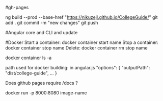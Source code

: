 #gh-pages

ng build --prod --base-href "https://nikuzejl.github.io/CollegeGuide/"
git add .
git commit -m "new changes"
git push

#Angular core and CLI and update

#Docker
Start a container: docker container start name
Stop a container: docker container stop name
Delete: docker container rm stop name

docker container ls -a

path used for docker building:
in angular.js
          "options": {
            "outputPath": "dist/college-guide",
             ...
            }

Does github pages require /docs ?

docker run -p 8000:8080 image-name
